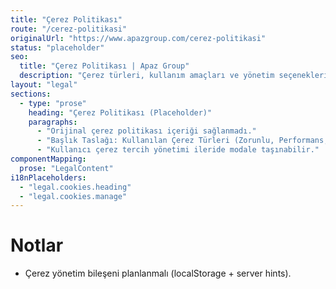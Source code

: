 ```yaml
---
title: "Çerez Politikası"
route: "/cerez-politikasi"
originalUrl: "https://www.apazgroup.com/cerez-politikasi"
status: "placeholder"
seo:
  title: "Çerez Politikası | Apaz Group"
  description: "Çerez türleri, kullanım amaçları ve yönetim seçenekleri hakkında bilgi."
layout: "legal"
sections:
  - type: "prose"
    heading: "Çerez Politikası (Placeholder)"
    paragraphs:
      - "Orijinal çerez politikası içeriği sağlanmadı."
      - "Başlık Taslağı: Kullanılan Çerez Türleri (Zorunlu, Performans, İşlevsel, Hedefleme), Saklama Süreleri, Yönetim."
      - "Kullanıcı çerez tercih yönetimi ileride modale taşınabilir."
componentMapping:
  prose: "LegalContent"
i18nPlaceholders:
  - "legal.cookies.heading"
  - "legal.cookies.manage"
---
```

# Notlar

- Çerez yönetim bileşeni planlanmalı (localStorage + server hints).